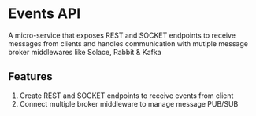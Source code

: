 # Events API
A micro-service that exposes REST and SOCKET endpoints to receive messages from clients and
handles communication with mutiple message broker middlewares like Solace, Rabbit & Kafka 

## Features 
1. Create REST and SOCKET endpoints to receive events from client
2. Connect multiple broker middleware to manage message PUB/SUB